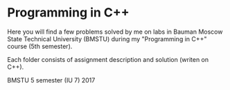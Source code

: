 # Programming in C++

Here you will find a few problems solved by me on labs in Bauman Moscow State Technical University (BMSTU) during my "Programming in C++" course (5th semester).

Each folder consists of assignment description and solution (writen on C++).

BMSTU 5 semester (IU 7) 2017
